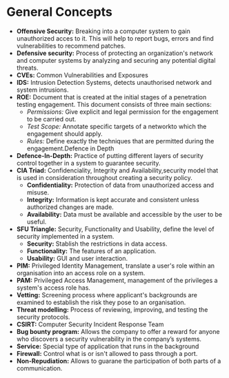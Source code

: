 # General Concepts

* **Offensive Security:** Breaking into a computer system to gain unauthorized acces to it. This will help to report bugs, errors and find vulnerabilities to recommend patches.
* **Defensive security:** Process of protecting an organization's network and computer systems by analyzing and securing any potential digital threats.
* **CVEs:** Common Vulnerabilities and Exposures
* **IDS:** Intrusion Detection Systems, detects unauthorised network and system intrusions.
* **ROE:** Document that is created at the initial stages of a penetration testing engagement. This document consists of three main sections:
  * _Permissions:_ Give explicit and legal permission for the engagement to be carried out.
  * _Test Scope:_ Annotate specific targets of a networkto which the engagement should apply.
  * _Rules:_ Define exactly the techniques that are permitted during the engagement.Defence in Depth
* **Defence-In-Depth:** Practice of putting different layers of security control together in a system to guarantee security.
* **CIA Triad:** Confidenciality, Integrity and Availability,security model that is used in consideration throughout creating a security policy.
  * **Confidentiality:** Protection of data from unauthorized access and misuse.
  * **Integrity:** Information is kept accurate and consistent unless authorized changes are made.
  * **Availability:** Data must be available and accessible by the user to be useful.
* **SFU Triangle:** Security, Functionality and Usability, define the level of security implemented in a system.
  * **Security:** Stablish the restrictions in data access.
  * **Functionality:** The features of an application.
  * **Usability:** GUI and user interaction.
* **PIM:** Privileged Identity Management, translate a user's role within an organisation into an access role on a system.
* **PAM:** Privileged Access Management, management of the privileges a system's access role has.
* **Vetting:** Screening process where applicant's backgrounds are examined to establish the risk they pose to an organisation.
* **Threat modelling:** Process of reviewing, improving, and testing the security protocols.
* **CSIRT:** Computer Security Incident Response Team
* **Bug bounty program:** Allows the company to offer a reward for anyone who discovers a security vulnerability in the company’s systems.
* **Service:** Special type of application that runs in the background
* **Firewall:** Control what is or isn't allowed to pass through a port.
* **Non-Repudiation:** Allows to guarane the participation of both parts of a communication.
